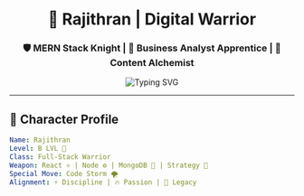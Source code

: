 <h1 align="center">🧿 Rajithran | Digital Warrior</h1>
<h3 align="center">🛡️ MERN Stack Knight | 🎯 Business Analyst Apprentice | 🚀 Content Alchemist</h3>

<div align="center">
  <img src="https://readme-typing-svg.herokuapp.com?font=Fira+Code&size=22&pause=1000&center=true&vCenter=true&multiline=true&width=500&lines=Level+Up.+Code.+Repeat." alt="Typing SVG" />
</div>


---

## 🧙 Character Profile

```yaml
Name: Rajithran
Level: B LVL 🔱
Class: Full-Stack Warrior
Weapon: React ⚛️ | Node ⚙️ | MongoDB 🧪 | Strategy 🧠
Special Move: Code Storm 🌪️
Alignment: ⚡ Discipline | 🔥 Passion | 💎 Legacy
